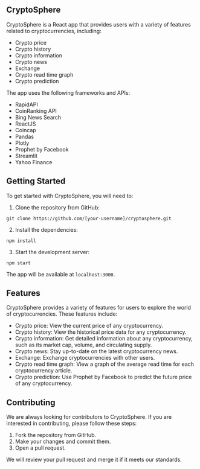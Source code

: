 ## CryptoSphere 

CryptoSphere is a React app that provides users with a variety of features related to cryptocurrencies, including:

* Crypto price
* Crypto history
* Crypto information
* Crypto news
* Exchange
* Crypto read time graph
* Crypto prediction

The app uses the following frameworks and APIs:

* RapidAPI
* CoinRanking API
* Bing News Search
* ReactJS
* Coincap
* Pandas
* Plotly
* Prophet by Facebook
* Streamlit
* Yahoo Finance

## Getting Started

To get started with CryptoSphere, you will need to:

1. Clone the repository from GitHub:

```
git clone https://github.com/[your-username]/cryptosphere.git
```

2. Install the dependencies:

```
npm install
```

3. Start the development server:

```
npm start
```

The app will be available at `localhost:3000`.

## Features

CryptoSphere provides a variety of features for users to explore the world of cryptocurrencies. These features include:

* Crypto price: View the current price of any cryptocurrency.
* Crypto history: View the historical price data for any cryptocurrency.
* Crypto information: Get detailed information about any cryptocurrency, such as its market cap, volume, and circulating supply.
* Crypto news: Stay up-to-date on the latest cryptocurrency news.
* Exchange: Exchange cryptocurrencies with other users.
* Crypto read time graph: View a graph of the average read time for each cryptocurrency article.
* Crypto prediction: Use Prophet by Facebook to predict the future price of any cryptocurrency.

## Contributing

We are always looking for contributors to CryptoSphere. If you are interested in contributing, please follow these steps:

1. Fork the repository from GitHub.
2. Make your changes and commit them.
3. Open a pull request.

We will review your pull request and merge it if it meets our standards.

